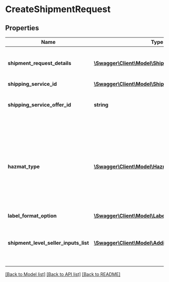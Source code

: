 # CreateShipmentRequest

## Properties
Name | Type | Description | Notes
------------ | ------------- | ------------- | -------------
**shipment_request_details** | [**\Swagger\Client\Model\ShipmentRequestDetails**](ShipmentRequestDetails.md) | Shipment information required for creating a shipment. | 
**shipping_service_id** | [**\Swagger\Client\Model\ShippingServiceIdentifier**](ShippingServiceIdentifier.md) |  | 
**shipping_service_offer_id** | **string** | Identifies a shipping service order made by a carrier. | [optional] 
**hazmat_type** | [**\Swagger\Client\Model\HazmatType**](HazmatType.md) | Hazardous materials options for a package. Consult the terms and conditions for each carrier for more information about hazardous materials. | [optional] 
**label_format_option** | [**\Swagger\Client\Model\LabelFormatOptionRequest**](LabelFormatOptionRequest.md) |  | [optional] 
**shipment_level_seller_inputs_list** | [**\Swagger\Client\Model\AdditionalSellerInputsList**](AdditionalSellerInputsList.md) | A list of additional seller inputs required to ship this shipment. | [optional] 

[[Back to Model list]](../README.md#documentation-for-models) [[Back to API list]](../README.md#documentation-for-api-endpoints) [[Back to README]](../README.md)



